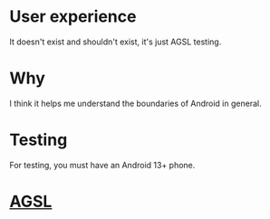<h1>User experience</h1>
It doesn't exist and shouldn't exist, it's just AGSL testing.
<h1>Why</h1>
I think it helps me understand the boundaries of Android in general.
<h1>Testing</h1>
For testing, you must have an Android 13+ phone.
<h1><a href="https://developer.android.com/develop/ui/views/graphics/agsl">AGSL</a></h1>
